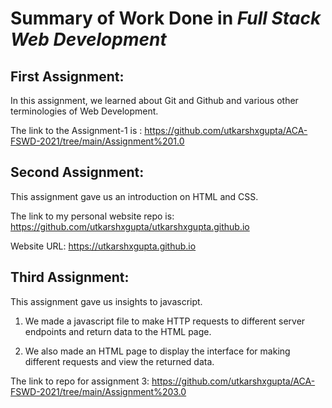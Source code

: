 # Summary of Work Done in *Full Stack Web Development*


## First Assignment:
In this assignment, we learned about Git and Github and various other terminologies of Web Development.

The link to the Assignment-1 is :
https://github.com/utkarshxgupta/ACA-FSWD-2021/tree/main/Assignment%201.0



## Second Assignment:
This assignment gave us an introduction on HTML and CSS.

The link to my personal website repo is:
https://github.com/utkarshxgupta/utkarshxgupta.github.io

Website URL:
https://utkarshxgupta.github.io

## Third Assignment:
This assignment gave us insights to javascript.

1) We made a javascript file to make HTTP requests to different server endpoints and return data to the HTML page.

2) We also made an HTML page to display the interface for making different requests and view the returned data.

The link to repo for assignment 3:
https://github.com/utkarshxgupta/ACA-FSWD-2021/tree/main/Assignment%203.0